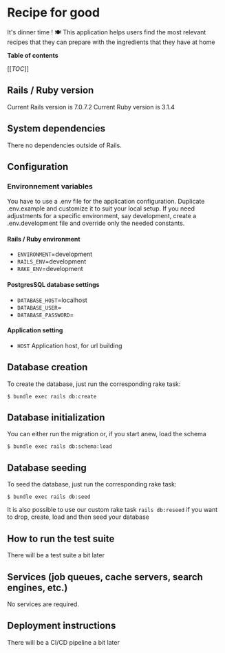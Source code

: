 # Recipe for good
It's dinner time ! 🍽️
This application helps users find the most relevant recipes that they can prepare with the ingredients that they have at home

**Table of contents**

[[_TOC_]]

## Rails / Ruby version

Current Rails version is 7.0.7.2
Current Ruby version is 3.1.4

## System dependencies

There no dependencies outside of Rails.

## Configuration

### Environnement variables

You have to use a .env file for the application configuration. Duplicate .env.example and customize it to suit your local setup. If you need adjustments for a specific environment, say development, create a .env.development file and override only the needed constants.

#### Rails / Ruby environment

 - `ENVIRONMENT`=development
 - `RAILS_ENV`=development
 - `RAKE_ENV`=development

#### PostgresSQL database settings

 - `DATABASE_HOST`=localhost
 - `DATABASE_USER`=
 - `DATABASE_PASSWORD`=

#### Application setting
 - `HOST` Application host, for url building

## Database creation

To create the database, just run the corresponding rake task:

```
$ bundle exec rails db:create
```

## Database initialization

You can either run the migration or, if you start anew, load the schema

```
$ bundle exec rails db:schema:load
```

## Database seeding

To seed the database, just run the corresponding rake task:

```
$ bundle exec rails db:seed
```

It is also possible to use our custom rake task `rails db:reseed` if you want to drop, create, load and then seed your database

## How to run the test suite

There will be a test suite a bit later

## Services (job queues, cache servers, search engines, etc.)

No services are required.

## Deployment instructions

There will be a CI/CD pipeline a bit later
